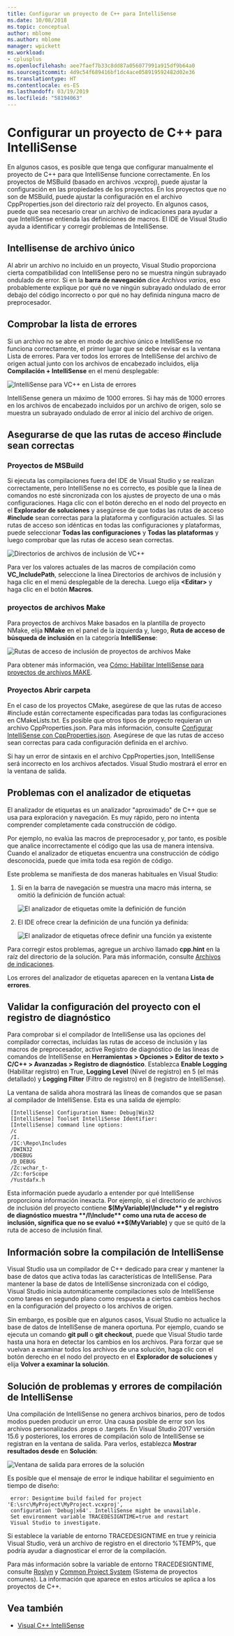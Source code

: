 ```yaml
---
title: Configurar un proyecto de C++ para IntelliSense
ms.date: 10/08/2018
ms.topic: conceptual
author: mblome
ms.author: mblome
manager: wpickett
ms.workload:
- cplusplus
ms.openlocfilehash: aee7faef7b33c8dd87a056077991a915df9b64a0
ms.sourcegitcommit: 4d9c54f689416bf1dc4ace058919592482d02e36
ms.translationtype: HT
ms.contentlocale: es-ES
ms.lasthandoff: 03/19/2019
ms.locfileid: "58194063"
---
```

# <a name="configure-a-c-project-for-intellisense"></a>Configurar un proyecto de C++ para IntelliSense

En algunos casos, es posible que tenga que configurar manualmente el proyecto de C++ para que IntelliSense funcione correctamente. En los proyectos de MSBuild (basado en archivos .vcxproj), puede ajustar la configuración en las propiedades de los proyectos. En los proyectos que no son de MSBuild, puede ajustar la configuración en el archivo CppProperties.json del directorio raíz del proyecto. En algunos casos, puede que sea necesario crear un archivo de indicaciones para ayudar a que IntelliSense entienda las definiciones de macros. El IDE de Visual Studio ayuda a identificar y corregir problemas de IntelliSense.



## <a name="single-file-intellisense"></a>Intellisense de archivo único

Al abrir un archivo no incluido en un proyecto, Visual Studio proporciona cierta compatibilidad con IntelliSense pero no se muestra ningún subrayado ondulado de error. Si en la **barra de navegación** dice *Archivos varios*, eso probablemente explique por qué no ve ningún subrayado ondulado de error debajo del código incorrecto o por qué no hay definida ninguna macro de preprocesador.

## <a name="check-the-error-list"></a>Comprobar la lista de errores

Si un archivo no se abre en modo de archivo único e IntelliSense no funciona correctamente, el primer lugar que se debe revisar es la ventana Lista de errores. Para ver todos los errores de IntelliSense del archivo de origen actual junto con los archivos de encabezado incluidos, elija **Compilación + IntelliSense** en el menú desplegable:

![IntelliSense para VC++ en Lista de errores](media/vcpp-intellisense-error-list.png)

IntelliSense genera un máximo de 1000 errores. Si hay más de 1000 errores en los archivos de encabezado incluidos por un archivo de origen, solo se muestra un subrayado ondulado de error al inicio del archivo de origen.

## <a name="ensure-include-paths-are-correct"></a>Asegurarse de que las rutas de acceso #include sean correctas

### <a name="msbuild-projects"></a>Proyectos de MSBuild

Si ejecuta las compilaciones fuera del IDE de Visual Studio y se realizan correctamente, pero IntelliSense no es correcto, es posible que la línea de comandos no esté sincronizada con los ajustes de proyecto de una o más configuraciones. Haga clic con el botón derecho en el nodo del proyecto en el **Explorador de soluciones** y asegúrese de que todas las rutas de acceso **#include** sean correctas para la plataforma y configuración actuales. Si las rutas de acceso son idénticas en todas las configuraciones y plataformas, puede seleccionar **Todas las configuraciones** y **Todas las plataformas** y luego comprobar que las rutas de acceso sean correctas.

![Directorios de archivos de inclusión de VC++](media/vcpp-intellisense-include-paths.png)

 Para ver los valores actuales de las macros de compilación como **VC_IncludePath**, seleccione la línea Directorios de archivos de inclusión y haga clic en el menú desplegable de la derecha. Luego elija **\<Editar>** y haga clic en el botón **Macros**.

### <a name="makefile-projects"></a>proyectos de archivos Make

Para proyectos de archivos Make basados en la plantilla de proyecto NMake, elija **NMake** en el panel de la izquierda y, luego, **Ruta de acceso de búsqueda de inclusión** en la categoría **IntelliSense**:

![Rutas de acceso de inclusión de proyectos de archivos Make](media/vcpp-intellisense-makefile-include-paths.png)

Para obtener más información, vea [Cómo: Habilitar IntelliSense para proyectos de archivos MAKE](/cpp/ide/how-to-enable-intellisense-for-makefile-projects).

### <a name="open-folder-projects"></a>Proyectos Abrir carpeta

En el caso de los proyectos CMake, asegúrese de que las rutas de acceso #include están correctamente especificadas para todas las configuraciones en CMakeLists.txt. Es posible que otros tipos de proyecto requieran un archivo CppProperties.json. Para más información, consulte [Configurar IntelliSense con CppProperties.json](/cpp/build/open-folder-projects-cpp#configure-intellisense-and-browsing-hints-with-cpppropertiesjson). Asegúrese de que las rutas de acceso sean correctas para cada configuración definida en el archivo.

Si hay un error de sintaxis en el archivo CppProperties.json, IntelliSense será incorrecto en los archivos afectados. Visual Studio mostrará el error en la ventana de salida.

## <a name="tag-parser-issues"></a>Problemas con el analizador de etiquetas

El analizador de etiquetas es un analizador "aproximado" de C++ que se usa para exploración y navegación. Es muy rápido, pero no intenta comprender completamente cada construcción de código.

Por ejemplo, no evalúa las macros de preprocesador y, por tanto, es posible que analice incorrectamente el código que las usa de manera intensiva. Cuando el analizador de etiquetas encuentra una construcción de código desconocida, puede que imita toda esa región de código.

Este problema se manifiesta de dos maneras habituales en Visual Studio:

1. Si en la barra de navegación se muestra una macro más interna, se omitió la definición de función actual:

   ![El analizador de etiquetas omite la definición de función](media/vcpp-intellisense-tag-parser-macro.png)

1. El IDE ofrece crear la definición de una función ya definida:

   ![El analizador de etiquetas ofrece definir una función ya existente](media/vcpp-intellisense-tag-parser-function.png)

Para corregir estos problemas, agregue un archivo llamado **cpp.hint** en la raíz del directorio de la solución. Para más información, consulte [Archivos de indicaciones](/cpp/build/reference/hint-files).

Los errores del analizador de etiquetas aparecen en la ventana **Lista de errores**.

## <a name="validate-project-settings-with-diagnostic-logging"></a>Validar la configuración del proyecto con el registro de diagnóstico

Para comprobar si el compilador de IntelliSense usa las opciones del compilador correctas, incluidas las rutas de acceso de inclusión y las macros de preprocesador, active Registro de diagnóstico de las líneas de comandos de IntelliSense en **Herramientas > Opciones > Editor de texto > C/C++ > Avanzadas > Registro de diagnóstico**. Establezca **Enable Logging** (Habilitar registro) en True, **Logging Level** (Nivel de registro) en 5 (el más detallado) y **Logging Filter** (Filtro de registro) en 8 (registro de IntelliSense).

La ventana de salida ahora mostrará las líneas de comandos que se pasan al compilador de IntelliSense. Esta es una salida de ejemplo:

```output
 [IntelliSense] Configuration Name: Debug|Win32
 [IntelliSense] Toolset IntelliSense Identifier:
 [IntelliSense] command line options:
 /c
 /I.
 /IC:\Repo\Includes
 /DWIN32
 /DDEBUG
 /D_DEBUG
 /Zc:wchar_t-
 /Zc:forScope
 /Yustdafx.h
```

Esta información puede ayudarlo a entender por qué IntelliSense proporciona información inexacta. Por ejemplo, si el directorio de archivos de inclusión del proyecto contiene **$(MyVariable)\Include** y el registro de diagnóstico muestra **/I\Include** como una ruta de acceso de inclusión, significa que no se evaluó **$(MyVariable)** y que se quitó de la ruta de acceso de inclusión final.

## <a name="about-the-intellisense-build"></a>Información sobre la compilación de IntelliSense

Visual Studio usa un compilador de C++ dedicado para crear y mantener la base de datos que activa todas las características de IntelliSense. Para mantener la base de datos de IntelliSense sincronizada con el código, Visual Studio inicia automáticamente compilaciones solo de IntelliSense como tareas en segundo plano como respuesta a ciertos cambios hechos en la configuración del proyecto o los archivos de origen.

Sin embargo, es posible que en algunos casos, Visual Studio no actualice la base de datos de IntelliSense de manera oportuna. Por ejemplo, cuando se ejecuta un comando **git pull** o **git checkout**, puede que Visual Studio tarde hasta una hora en detectar los cambios en los archivos. Para forzar que se vuelvan a examinar todos los archivos de una solución, haga clic con el botón derecho en el nodo del proyecto en el **Explorador de soluciones** y elija **Volver a examinar la solución**.

## <a name="troubleshooting-intellisense-build-failures"></a>Solución de problemas y errores de compilación de IntelliSense

Una compilación de IntelliSense no genera archivos binarios, pero de todos modos pueden producir un error. Una causa posible de error son los archivos personalizados .props o .targets. En Visual Studio 2017 versión 15.6 y posteriores, los errores de compilación solo de IntelliSense se registran en la ventana de salida. Para verlos, establezca **Mostrar resultados desde** en **Solución**:

![Ventana de salida para errores de la solución](media/vcpp-intellisense-output-window.png)

Es posible que el mensaje de error le indique habilitar el seguimiento en tiempo de diseño:

```output
 error: Designtime build failed for project 'E:\src\MyProject\MyProject.vcxproj',
 configuration 'Debug|x64'. IntelliSense might be unavailable.
 Set environment variable TRACEDESIGNTIME=true and restart
 Visual Studio to investigate.
```

Si establece la variable de entorno TRACEDESIGNTIME en true y reinicia Visual Studio, verá un archivo de registro en el directorio %TEMP%, que podría ayudar a diagnosticar el error de la compilación.

Para más información sobre la variable de entorno TRACEDESIGNTIME, consulte [Roslyn](https://github.com/dotnet/roslyn/wiki/Diagnosing-Project-System-Build-Errors) y [Common Project System](https://github.com/dotnet/project-system/blob/master/docs/design-time-builds.md) (Sistema de proyectos comunes). La información que aparece en estos artículos se aplica a los proyectos de C++.

## <a name="see-also"></a>Vea también

- [Visual C++ IntelliSense](visual-cpp-intellisense.md)
